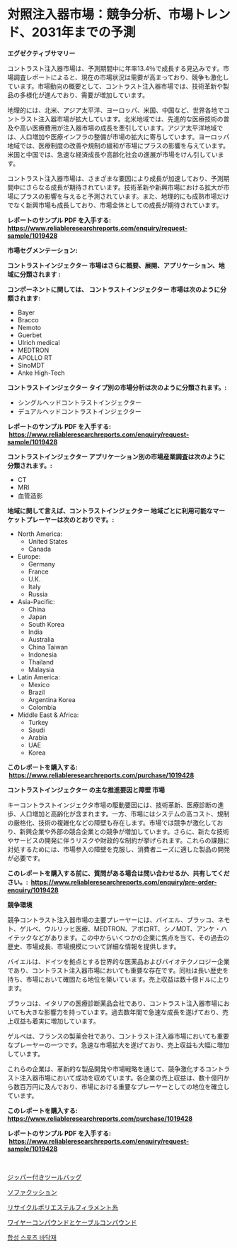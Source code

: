 <p><h1>対照注入器市場：競争分析、市場トレンド、2031年までの予測</h1></p><p><strong>エグゼクティブサマリー</strong></p>
<p><p>コントラスト注入器市場は、予測期間中に年率13.4％で成長する見込みです。市場調査レポートによると、現在の市場状況は需要が高まっており、競争も激化しています。市場動向の概要として、コントラスト注入器市場では、技術革新や製品の多様化が進んでおり、需要が増加しています。</p><p>地理的には、北米、アジア太平洋、ヨーロッパ、米国、中国など、世界各地でコントラスト注入器市場が拡大しています。北米地域では、先進的な医療技術の普及や高い医療費用が注入器市場の成長を牽引しています。アジア太平洋地域では、人口増加や医療インフラの整備が市場の拡大に寄与しています。ヨーロッパ地域では、医療制度の改善や規制の緩和が市場にプラスの影響を与えています。米国と中国では、急速な経済成長や高齢化社会の進展が市場をけん引しています。</p><p>コントラスト注入器市場は、さまざまな要因により成長が加速しており、予測期間中にさらなる成長が期待されています。技術革新や新興市場における拡大が市場にプラスの影響を与えると予測されています。また、地理的にも成熟市場だけでなく新興市場も成長しており、市場全体としての成長が期待されています。</p></p>
<p><strong>レポートのサンプル PDF を入手する: <a href="https://www.reliableresearchreports.com/enquiry/request-sample/1019428">https://www.reliableresearchreports.com/enquiry/request-sample/1019428</a></strong></p>
<p><strong>市場セグメンテーション:</strong></p>
<p><strong> コントラストインジェクター 市場はさらに概要、展開、アプリケーション、地域に分類されます :</strong></p>
<p><strong>コンポーネントに関しては、 コントラストインジェクター 市場は次のように分類されます: &nbsp;</strong></p>
<p><ul><li>Bayer</li><li>Bracco</li><li>Nemoto</li><li>Guerbet</li><li>Ulrich medical</li><li>MEDTRON</li><li>APOLLO RT</li><li>SinoMDT</li><li>Anke High-Tech</li></ul></p>
<p><strong> コントラストインジェクター タイプ別の市場分析は次のように分類されます。:</strong></p>
<p><ul><li>シングルヘッドコントラストインジェクター</li><li>デュアルヘッドコントラストインジェクター</li></ul></p>
<p><strong>レポートのサンプル PDF を入手する: &nbsp;<a href="https://www.reliableresearchreports.com/enquiry/request-sample/1019428">https://www.reliableresearchreports.com/enquiry/request-sample/1019428</a></strong></p>
<p><strong> コントラストインジェクター アプリケーション別の市場産業調査は次のように分類されます。:</strong></p>
<p><ul><li>CT</li><li>MRI</li><li>血管造影</li></ul></p>
<p><strong>地域に関して言えば、コントラストインジェクター 地域ごとに利用可能なマーケットプレーヤーは次のとおりです。:</strong></p>
<p><ul>
    <li>
        North America:
        <ul>
            <li>United States</li>
            <li>Canada</li>
        </ul>
    </li>
    <li>
        Europe:
        <ul>
            <li>Germany</li>
            <li>France</li>
            <li>U.K.</li>
            <li>Italy</li>
            <li>Russia</li>
        </ul>
    </li>
    <li>
        Asia-Pacific:
        <ul>
            <li>China</li>
            <li>Japan</li>
            <li>South Korea</li>
            <li>India</li>
            <li>Australia</li>
            <li>China Taiwan</li>
            <li>Indonesia</li>
            <li>Thailand</li>
            <li>Malaysia</li>
        </ul>
    </li>
    <li>
        Latin America:
        <ul>
            <li>Mexico</li>
            <li>Brazil</li>
            <li>Argentina Korea</li>
            <li>Colombia</li>
        </ul>
    </li>
    <li>
        Middle East & Africa:
        <ul>
            <li>Turkey</li>
            <li>Saudi</li>
            <li>Arabia</li>
            <li>UAE</li>
            <li>Korea</li>
        </ul>
    </li>
    </ul></p>
<p><strong>このレポートを購入する: &nbsp;<a href="https://www.reliableresearchreports.com/purchase/1019428">https://www.reliableresearchreports.com/purchase/1019428</a></strong></p>
<p><strong>コントラストインジェクター の主な推進要因と障壁 市場</strong></p>
<p><p>キーコントラストインジェクタ市場の駆動要因には、技術革新、医療診断の進歩、人口増加と高齢化が含まれます。一方、市場にはシステムの高コスト、規制の厳格化、技術の複雑化などの障壁も存在します。市場では競争が激化しており、新興企業や外部の競合企業との競争が増加しています。さらに、新たな技術やサービスの開発に伴うリスクや財政的な制約が挙げられます。これらの課題に対処するためには、市場参入の障壁を克服し、消費者ニーズに適した製品の開発が必要です。</p></p>
<p><strong>このレポートを購入する前に、質問がある場合は問い合わせるか、共有してください。:&nbsp; <a href="https://www.reliableresearchreports.com/enquiry/pre-order-enquiry/1019428">https://www.reliableresearchreports.com/enquiry/pre-order-enquiry/1019428</a></strong></p>
<p><strong>競争環境</strong></p>
<p><p>競争コントラスト注入器市場の主要プレーヤーには、バイエル、ブラッコ、ネモト、ゲルベ、ウルリッヒ医療、MEDTRON、アポロRT、シノMDT、アンケ・ハイテックなどがあります。この中からいくつかの企業に焦点を当て、その過去の歴史、市場成長、市場規模について詳細な情報を提供します。</p><p>バイエルは、ドイツを拠点とする世界的な医薬品およびバイオテクノロジー企業であり、コントラスト注入器市場においても重要な存在です。同社は長い歴史を持ち、市場において確固たる地位を築いています。売上収益は数十億ドルに上ります。</p><p>ブラッコは、イタリアの医療診断薬品会社であり、コントラスト注入器市場においても大きな影響力を持っています。過去数年間で急速な成長を遂げており、売上収益も着実に増加しています。</p><p>ゲルベは、フランスの製薬会社であり、コントラスト注入器市場においても重要なプレーヤーの一つです。急速な市場拡大を遂げており、売上収益も大幅に増加しています。</p><p>これらの企業は、革新的な製品開発や市場戦略を通じて、競争激化するコントラスト注入器市場において成功を収めています。各企業の売上収益は、数十億円から数百万円に及んでおり、市場における重要なプレーヤーとしての地位を確立しています。</p></p>
<p><strong>このレポートを購入する: &nbsp; <a href="https://www.reliableresearchreports.com/purchase/1019428">https://www.reliableresearchreports.com/purchase/1019428</a></strong></p>
<p><strong>レポートのサンプル PDF を入手する: &nbsp;<a href="https://www.reliableresearchreports.com/enquiry/request-sample/1019428">https://www.reliableresearchreports.com/enquiry/request-sample/1019428</a></strong><strong></strong></p>
<p>&nbsp;</p>
<p><p><a href="https://github.com/mreklxf44233/Market-Research-Report-List-1/blob/main/1487009187745.md">ジッパー付きツールバッグ</a></p><p><a href="https://medium.com/@rosemarieleffler2023/%E3%82%BD%E3%83%95%E3%82%A1%E3%82%AF%E3%83%83%E3%82%B7%E3%83%A7%E3%83%B3%E5%B8%82%E5%A0%B4%E3%83%AC%E3%83%9D%E3%83%BC%E3%83%88%E3%81%AF-%E3%81%93%E3%81%AE%E5%B8%82%E5%A0%B4%E3%81%AE%E6%9C%80%E6%96%B0%E3%81%AE%E3%83%88%E3%83%AC%E3%83%B3%E3%83%89%E3%81%A8%E6%88%90%E9%95%B7%E3%81%AE%E6%A9%9F%E4%BC%9A%E3%82%92%E6%98%8E%E3%82%89%E3%81%8B%E3%81%AB%E3%81%97%E3%81%A6%E3%81%84%E3%81%BE%E3%81%99-243e7b5c031f">ソファクッション</a></p><p><a href="https://medium.com/@yaren_68-91/%E3%83%AA%E3%82%B5%E3%82%A4%E3%82%AF%E3%83%AB%E3%83%9D%E3%83%AA%E3%82%A8%E3%82%B9%E3%83%86%E3%83%AB%E3%83%95%E3%82%A3%E3%83%A9%E3%83%A1%E3%83%B3%E3%83%88%E7%B3%B8%E5%B8%82%E5%A0%B4%E8%A6%8F%E6%A8%A1-cagr-%E3%83%88%E3%83%AC%E3%83%B3%E3%83%892024-2030-a7cf393494af">リサイクルポリエステルフィラメント糸</a></p><p><a href="https://github.com/cbigkbh02719/Market-Research-Report-List-1/blob/main/7782647187746.md">ワイヤーコンパウンドとケーブルコンパウンド</a></p><p><a href="https://github.com/oajzkywllm460/Market-Research-Report-List-1/blob/main/9568192187680.md">합성 스포츠 바닥재</a></p></p>